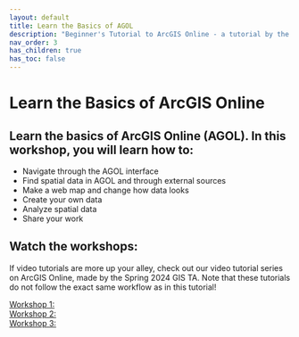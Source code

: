 ```yaml
---
layout: default
title: Learn the Basics of AGOL
description: "Beginner's Tutorial to ArcGIS Online - a tutorial by the UMass Amherst Libraries."
nav_order: 3
has_children: true
has_toc: false
---
```


# Learn the Basics of ArcGIS Online

## Learn the basics of ArcGIS Online (AGOL). In this workshop, you will learn how to:
* Navigate through the AGOL interface
* Find spatial data in AGOL and through external sources
* Make a web map and change how data looks
* Create your own data
* Analyze spatial data
* Share your work

## Watch the workshops: 

If video tutorials are more up your alley, check out our video tutorial series on ArcGIS Online, made by the Spring 2024 GIS TA. Note that these tutorials do not follow the exact same workflow as in this tutorial! 

[Workshop 1:](https://www.youtube.com/watch?v=c6qT7xD3HyY) <br>
[Workshop 2:](https://www.youtube.com/watch?v=0OtAsMfaVl0) <br>
[Workshop 3:](https://www.youtube.com/watch?v=Ew5rn_T8-mU) <br>
